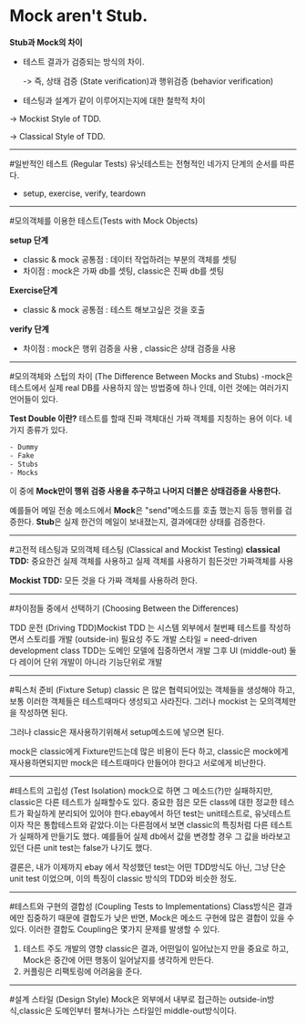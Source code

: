 Mock aren't Stub.
==========

**Stub과 Mock의 차이**

* 테스트 결과가 검증되는 방식의 차이.

  -> 즉, 상태 검증 (State verification)과 행위검증 (behavior verification)

* 테스팅과 설계가 같이 이루어지는지에 대한 철학적 차이

-> Mockist Style of TDD.

-> Classical Style of TDD.

---------------------------
#일반적인 테스트 (Regular Tests)
유닛테스트는 전형적인 네가지 단계의 순서를 따른다.
- setup, exercise, verify, teardown

---------------------------

#모의객체를 이용한 테스트(Tests with Mock Objects)


**setup 단계**
- classic & mock 공통점 : 데이터 작업하려는 부분의 객체를 셋팅
- 차이점 : mock은 가짜 db를 셋팅, classic은 진짜 db를 셋팅

**Exercise단계**
- classic & mock 공통점 : 테스트 해보고싶은 것을 호출

**verify 단계**
- 차이점 : mock은 행위 검증을 사용 , classic은 상태 검증을 사용 

---------------------------

#모의객체와 스텁의 차이 (The Difference Between Mocks and Stubs)
-mock은 테스트에서 실제 real DB를 사용하지 않는 방법중에 하나 인데, 이런 것에는 여러가지 언어들이 있다.

**Test Double 이란?**
테스트를 할때 진짜 객체대신 가짜 객체를 지칭하는 용어 이다.
네가지 종류가 있다.
```sh
- Dummy
- Fake
- Stubs
- Mocks 
```
이 중에  **Mock만이 행위 검증 사용을 추구하고 나머지 더블은 상태검증을 사용한다.**

예를들어 메일 전송 메소드에서
**Mock**은 "send"메소드를 호출 했는지 등등 행위를 검증한다.
**Stub**은 실제 한건의 메일이 보내졌는지, 결과에대한 상태를 검증한다.

---------------------------

#고전적 테스팅과 모의객체 테스팅 (Classical and Mockist Testing)
**classical TDD:**
중요한건 실제 객체를 사용하고 실제 객체를 사용하기 힘든것만 가짜객체를 사용 

**Mockist TDD:**
모든 것을 다 가짜 객체를 사용하려 한다.


---------------------------

#차이점들 중에서 선택하기 (Choosing Between the Differences) 

TDD 운전 (Driving TDD)Mockist TDD 는 시스템 외부에서 철번째 테스트를 작성하면서 스토리를 개발 (outside-in) 
필요성 주도 개발 스타일 = need-driven development
class TDD는 도메인 모델에 집중하면서 개발 그후 UI (middle-out)
둘다 레이어 단위 개발이 아니라 기능단위로 개발


---------------------------


#픽스처 준비 (Fixture Setup)
classic 은 많은 협력되어있는 객체들을 생성해야 하고, 보통 이러한 객체들은 테스트때마다 생성되고 사라진다.
그러나 mockist 는 모의객체만을 작성하면 된다.


그러나 classic은 재사용하기위해서 setup메소드에 넣으면 된다.


mock은 classic에게 Fixture만드는데 많은 비용이 든다 하고,
classic은 mock에게 재사용하면되지만 mock은 테스트때마다 만들어야 한다고 서로에게 비난한다.


---------------------------


#테스트의 고립성 (Test Isolation)
mock으로 하면 그 메소드(?)만 실패하지만, classic은 다른 테스트가 실패할수도 있다.
중요한 점은 모든 class에 대한 정교한 테스트가 확실하게 분리되어 있어야 한다.ebay에서 하던 test는 unit테스트로, 
유닛테스트 이자 작은 통합테스트와 같았다.이는 다른점에서 보면 classic의 특징처럼 다른 테스트가 실패하게 만들기도 했다.
예를들어 실제 db에서 값을 변경할 경우 그 값을 바라보고 있던 다른 unit test는  false가 나기도 했다. 

결론은, 내가 이제까지 ebay 에서 작성했던 test는 어떤 TDD방식도 아닌, 그냥 단순 unit test 이었으며,
이의 특징이 classic 방식의 TDD와 비슷한 정도.


---------------------------

#테스트와 구현의 결합성 (Coupling Tests to Implementations)
Class방식은 결과에만 집중하기 때문에 결합도가 낮은 반면, Mock은 메소드 구현에 많은 결합이 있을 수 있다.
이러한 결합도 Coupling은 몇가지 문제를 발생할 수 있다.
1. 테스트 주도 개발의 영향
 classic은 결과, 어떤일이 일어났는지 만을 중요로 하고, Mock은 중간에 어떤 행동이 일어날지를 생각하게 만든다.
2. 커플링은 리팩토링에 어려움을 준다.

---------------------------

#설계 스타일 (Design Style)
Mock은 외부에서 내부로 접근하는 outside-in방식,classic은 도메인부터 펼쳐나가는 스타일인 middle-out방식이다.


